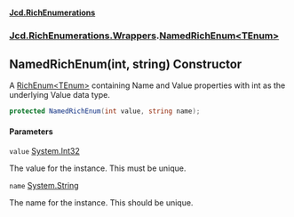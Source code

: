 #### [Jcd.RichEnumerations](index.md 'index')
### [Jcd.RichEnumerations.Wrappers](Jcd.RichEnumerations.Wrappers.md 'Jcd.RichEnumerations.Wrappers').[NamedRichEnum&lt;TEnum&gt;](Jcd.RichEnumerations.Wrappers.NamedRichEnum_TEnum_.md 'Jcd.RichEnumerations.Wrappers.NamedRichEnum<TEnum>')

## NamedRichEnum(int, string) Constructor

A [RichEnum&lt;TEnum&gt;](Jcd.RichEnumerations.RichEnum_TEnum_.md 'Jcd.RichEnumerations.RichEnum<TEnum>') containing Name and Value properties with int as the underlying Value data type.

```csharp
protected NamedRichEnum(int value, string name);
```
#### Parameters

<a name='Jcd.RichEnumerations.Wrappers.NamedRichEnum_TEnum_.NamedRichEnum(int,string).value'></a>

`value` [System.Int32](https://docs.microsoft.com/en-us/dotnet/api/System.Int32 'System.Int32')

The value for the instance. This must be unique.

<a name='Jcd.RichEnumerations.Wrappers.NamedRichEnum_TEnum_.NamedRichEnum(int,string).name'></a>

`name` [System.String](https://docs.microsoft.com/en-us/dotnet/api/System.String 'System.String')

The name for the instance. This should be unique.